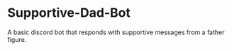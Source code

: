 # Supportive-Dad-Bot
A basic discord bot that responds with supportive messages from a father figure.

